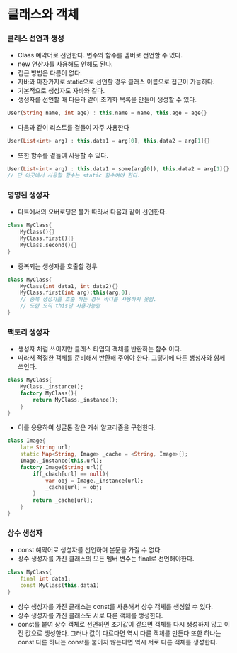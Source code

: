 # 클래스와 객체

### 클래스 선언과 생성

- Class 예약어로 선언한다. 변수와 함수를 멤버로 선언할 수 있다.
- new 연산자를 사용해도 안해도 된다.
- 접근 방법은 다름이 없다.
- 자바와 마찬가지로 static으로 선언할 경우 클래스 이름으로 접근이 가능하다.
- 기본적으로 생성자도 자바와 같다.
- 생성자를 선언할 때 다음과 같이 초기화 목록을 만들어 생성할 수 있다.

```dart
User(String name, int age) : this.name = name, this.age = age{}
```

- 다음과 같이 리스트를 곁들여 자주 사용한다

```dart
User(List<int> arg) : this.data1 = arg[0], this.data2 = arg[1]{}
```

- 또한 함수를 곁들여 사용할 수 있다.

```dart
User(List<int> arg) : this.data1 = some(arg[0]), this.data2 = arg[1]{}
// 단 이곳에서 사용할 함수는 static 함수여야 한다.
```

### 명명된 생성자

- 다트에서의 오버로딩은 불가 따라서 다음과 같이 선언한다.

```dart
class MyClass{
	MyClass(){}
	MyClass.first(){}
	MyClass.second(){}
}
```

- 중복되는 생성자를 호출할 경우

```dart
class MyClass{
	MyClass(int data1, int data2){}
	MyClass.first(int arg):this(arg,0);
	// 중복 생성자를 호출 하는 경우 바디를 사용하지 못함.
	// 또한 오직 this만 사용가능항
}
```

### 팩토리 생성자

- 생성자 처럼 쓰이지만 클래스 타입의 객체를 반환하는 함수 이다.
- 따라서 적절한 객체를 준비해서 반환해 주어야 한다. 그렇기에 다른 생성자와 함께 쓰인다.

```dart
class MyClass{
	MyClass._instance();
	factory MyClass(){
		return MyClass._instance();
	}
}
```

- 이를 응용하여 싱글톤 같은 캐쉬 알고리즘을 구현한다.

```dart
class Image{
	late String url;
	static Map<String, Image> _cache = <String, Image>{};
	Image._instance(this.url);
	factory Image(String url){
		if(_chach[url] == null){
			var obj = Image._instance(url);
			_cache[url] = obj;
		}
		return _cache[url];
	}
}
```

### 상수 생성자

- const 예약어로 생성자를 선언하며 본문을 가질 수 없다.
- 상수 생성자를 가진 클래스의 모든 멤버 변수는 final로 선언해야한다.

```dart
class MyClass{
	final int data1;
	const MyClass(this.data1)
}
```

- 상수 생성자를 가진 클래스는 const를 사용해서 상수 객체를 생성할 수 있다.
- 상수 생성자를 가진 클래스도 서로 다른 객체를 생성한다.
- const를 붙여 상수 객체로 선언하면 초기값이 같으면 객체를 다시 생성하지 않고 이전 값으로 생성한다. 그러나 값이 다르다면 역시 다른 객체를 만든다 또한 하나는 const 다른 하나는 const를 붙이지 않는다면 역시 서로 다른 객체를 생성한다.